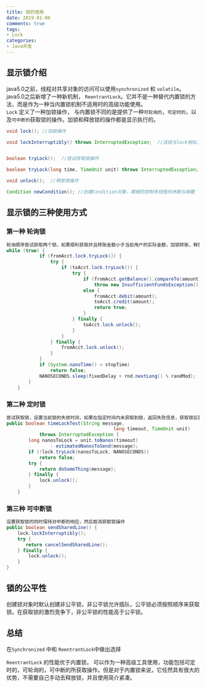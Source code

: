 ```yaml
---
title: 锁的使用
date: 2019-01-06
comments: true 
tags:
- Lock
categories:  
- Java并发
---
```


## 显示锁介绍
java5.0之前，线程对共享对象的访问可以使用`synchronized` 和 `volatile`。java5.0之后新增了一种新机制， `ReentrantLock`。它并不是一种替代内置锁的方法，而是作为一种当内置锁机制不适用时的高级功能使用。   
`Lock` 定义了一种加锁操作， 与内置锁不同的是提供了一种`可轮询的`，`可定时的`，以及`可中断的`获取锁的操作。加锁和释放锁的操作都是显示执行的。
```java
void lock(); //加锁操作

void lockInterruptibly() throws InterruptedException;  //该锁与lock相似，但可以被中断


boolean tryLock();  //尝试获取锁操作

boolean tryLock(long time, TimeUnit unit) throws InterruptedException; //在指定的时间内尝试获取所操作

void unlock();  //释放锁操作

Condition newCondition(); //创建Condition对象，精细的控制多线程的休眠与唤醒
```


## 显示锁的三种使用方式
### 第一种 轮询锁 
```java
轮询顺序尝试获取两个锁，如果顺利获取并且转账金额小于当前用户的实际金额，加锁转账，释放锁。
while (true) {
            if (fromAcct.lock.tryLock()) {
                try {
                    if (toAcct.lock.tryLock()) {
                        try {
                            if (fromAcct.getBalance().compareTo(amount) < 0)
                                throw new InsufficientFundsException();
                            else {
                                fromAcct.debit(amount);
                                toAcct.credit(amount);
                                return true;
                            }
                        } finally {
                            toAcct.lock.unlock();
                        }
                    }
                } finally {
                    fromAcct.lock.unlock();
                }
            }
            if (System.nanoTime() < stopTime)
                return false;
            NANOSECONDS.sleep(fixedDelay + rnd.nextLong() % randMod);
        }
    }
```
### 第二种 定时锁
```java
尝试获取锁，设置当前锁的失效时间，如果在指定时间内未获取到锁，返回失败信息，获取锁后更改信息，最后释放锁
public boolean timeLockTest(String message,
                                       long timeout, TimeUnit unit)
            throws InterruptedException {
        long nanosToLock = unit.toNanos(timeout)
                - estimatedNanosToSend(message);
        if (!lock.tryLock(nanosToLock, NANOSECONDS))
            return false;
        try {
            return doSomeThing(message);
        } finally {
            lock.unlock();
        }
    }
```

### 第三种 可中断锁
```java
设置获取锁的同时保持对中断的响应，然后取消获取锁操作
public boolean sendSharedLine() {
    lock.lockInterruptibly();
    try {
       return cancelSendSharedLine(); 
    } finally {
        lock.unlock();
    }
}
```
## 锁的公平性
创建锁对象时默认创建非公平锁，非公平锁允许插队，公平锁必须按照顺序来获取锁。在获取锁的激烈竞争下，非公平锁的性能高于公平锁。


## 总结
在`Synchronized` 中和 `ReentrantLock`中做出选择

`ReentrantLock` 的性能优于内置锁， 可以作为一种高级工具使用，功能包括可定时的，可轮询的，可中断的所获取操作。但是对于内置锁来说，它任然具有很大的优势，不需要自己手动去释放锁，并且使用简介紧凑。















